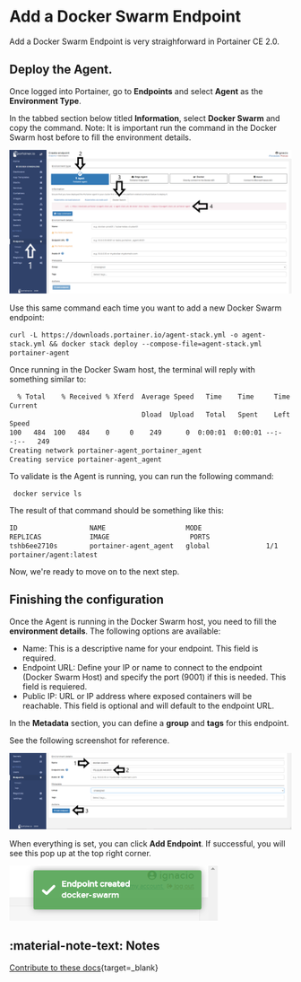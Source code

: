 # Add a Docker Swarm Endpoint

Add a Docker Swarm Endpoint is very straighforward in Portainer CE 2.0. 

## Deploy the Agent.


Once logged into Portainer, go to <b>Endpoints</b> and select <b>Agent</b> as the <b>Environment Type</b>.

In the tabbed section below titled <b>Information</b>, select <b>Docker Swarm</b> and copy the command. 
Note: It is important run the command in the Docker Swarm host before to fill the environment details. 

![swarm_endpoint](assets/swarm_1.png)

Use this same command each time you want to add a new Docker Swarm endpoint:

<pre><code>curl -L https://downloads.portainer.io/agent-stack.yml -o agent-stack.yml && docker stack deploy --compose-file=agent-stack.yml portainer-agent</code></pre>

Once running in the Docker Swam host, the terminal will reply with something similar to:

<pre><code>  % Total    % Received % Xferd  Average Speed   Time    Time     Time  Current
                                 Dload  Upload   Total   Spent    Left  Speed
100   484  100   484    0     0    249      0  0:00:01  0:00:01 --:--:--   249
Creating network portainer-agent_portainer_agent
Creating service portainer-agent_agent</code></pre>

To validate is the Agent is running, you can run the following command:

<pre><code> docker service ls</code></pre>

The result of that command should be something like this:

<pre><code>ID                  NAME                    MODE                REPLICAS            IMAGE                    PORTS
tshb6ee2710s        portainer-agent_agent   global              1/1                 portainer/agent:latest</code></pre>

Now, we're ready to move on to the next step.

## Finishing the configuration

Once the Agent is running in the Docker Swarm host, you need to fill the <b>environment details</b>. The following options are available:

* Name: This is a descriptive name for your endpoint. This field is required.
* Endpoint URL: Define your IP or name to connect to the endpoint (Docker Swarm Host) and specify the port (9001) if this is needed. This field is requiered.
* Public IP: URL or IP address where exposed containers will be reachable. This field is optional and will default to the endpoint URL.

In the <b>Metadata</b> section, you can define a <b>group</b> and <b>tags</b> for this endpoint.

See the following screenshot for reference. 

![docker_swarm](assets/swarm_2.png)

When everything is set, you can click <b>Add Endpoint</b>. If successful, you will see this pop up at the top right corner.

![docker_swarm](assets/swarm_3.png)

## :material-note-text: Notes

[Contribute to these docs](https://github.com/portainer/portainer-docs/blob/master/contributing.md){target=_blank}